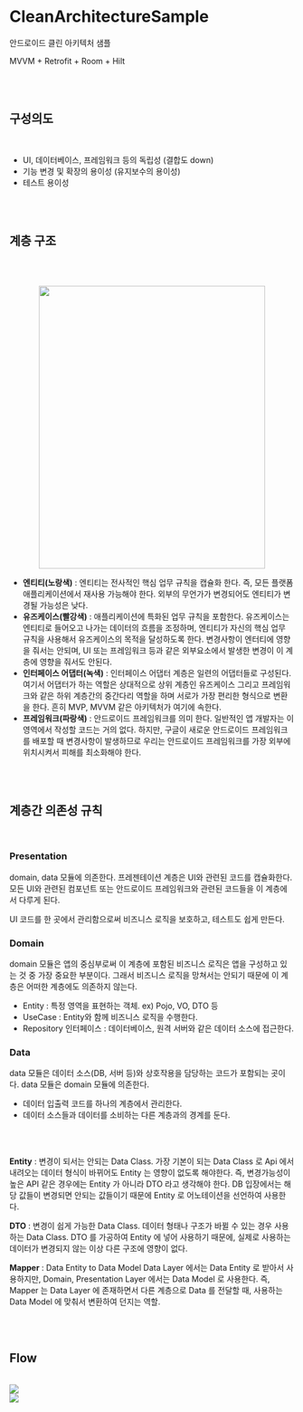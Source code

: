 # CleanArchitectureSample

안드로이드 클린 아키텍처 샘플

MVVM + Retrofit + Room + Hilt



<br/><br/>

## 구성의도
<br/>

- UI, 데이터베이스, 프레임워크 등의 독립성 (결합도 down)
- 기능 변경 및 확장의 용이성 (유지보수의 용이성)
- 테스트 용이성

<br/><br/>

## 계층 구조
<br/><br/>

<p align="center">
<img src="https://user-images.githubusercontent.com/63940434/224923224-28840e2a-e09b-4ce4-a170-5891ef741052.png"  width="400" height="500">
</p>


- **엔티티(노랑색)** : 엔티티는 전사적인 핵심 업무 규칙을 캡슐화 한다. 즉, 모든 플랫폼 애플리케이션에서 재사용 가능해야 한다. 외부의 무언가가 변경되어도 엔티티가 변경될 가능성은 낮다.
- **유즈케이스(빨강색)** : 애플리케이션에 특화된 업무 규칙을 포함한다. 유즈케이스는 엔티티로 들어오고 나가는 데이터의 흐름을 조정하며, 엔티티가 자신의 핵심 업무 규칙을 사용해서 유즈케이스의 목적을 달성하도록 한다. 변경사항이 엔터티에 영향을 줘서는 안되며, UI 또는 프레임워크 등과 같은 외부요소에서 발생한 변경이 이 계층에 영향을 줘서도 안된다.
- **인터페이스 어댑터(녹색)** : 인터페이스 어댑터 계층은 일련의 어댑터들로 구성된다. 여기서 어댑터가 하는 역할은 상대적으로 상위 계층인 유즈케이스 그리고 프레임워크와 같은 하위 계층간의 중간다리 역할을 하며 서로가 가장 편리한 형식으로 변환을 한다. 흔히 MVP, MVVM 같은 아키텍처가 여기에 속한다.
- **프레임워크(파랑색)** : 안드로이드 프레임워크를 의미 한다. 일반적인 앱 개발자는 이 영역에서 작성할 코드는 거의 없다. 하지만, 구글이 새로운 안드로이드 프레임워크를 배포할 때 변경사항이 발생하므로 우리는 안드로이드 프레임워크를 가장 외부에 위치시켜서 피해를 최소화해야 한다.

<br/><br/>

## 계층간 의존성 규칙
<br/>

### Presentation

domain, data 모듈에 의존한다. 프레젠테이션 계층은 UI와 관련된 코드를 캡슐화한다. 모든 UI와 관련된 컴포넌트 또는 안드로이드 프레임워크와 관련된 코드들을 이 계층에서 다루게 된다.

UI 코드를 한 곳에서 관리함으로써 비즈니스 로직을 보호하고, 테스트도 쉽게 만든다.

### Domain

domain 모듈은 앱의 중심부로써 이 계층에 포함된 비즈니스 로직은 앱을 구성하고 있는 것 중 가장 중요한 부분이다. 그래서 비즈니스 로직을 망쳐서는 안되기 때문에 이 계층은 어떠한 계층에도 의존하지 않는다.

- Entity : 특정 영역을 표현하는 객체. ex) Pojo, VO, DTO 등
- UseCase : Entity와 함께 비즈니스 로직을 수행한다.
- Repository 인터페이스 : 데이터베이스, 원격 서버와 같은 데이터 소스에 접근한다.

### Data

data 모듈은 데이터 소스(DB, 서버 등)와 상호작용을 담당하는 코드가 포함되는 곳이다. 
data 모듈은 domain 모듈에 의존한다.

- 데이터 입출력 코드를 하나의 계층에서 관리한다.
- 데이터 소스들과 데이터를 소비하는 다른 계층과의 경계를 둔다.

<br/><br/>

**Entity** : 변경이 되서는 안되는 Data Class. 가장 기본이 되는 Data Class 로 Api 에서 내려오는 데이터 형식이 바뀌어도 Entity 는 영향이 없도록 해야한다. 
즉, 변경가능성이 높은 API 같은 경우에는 Entity 가 아니라 DTO 라고 생각해야 한다.
DB 입장에서는 해당 값들이 변경되면 안되는 값들이기 때문에 Entity 로 어노테이션을 선언하여 사용한다.

**DTO** : 변경이 쉽게 가능한 Data Class. 데이터 형태나 구조가 바뀔 수 있는 경우 사용하는 Data Class.      DTO 를 가공하여 Entity 에 넣어 사용하기 때문에, 실제로 사용하는 데이터가 변경되지 않는 이상 다른 구조에 영향이 없다.

**Mapper** : Data Entity to Data Model
Data Layer 에서는 Data Entity 로 받아서 사용하지만, Domain, Presentation Layer 에서는 
Data Model 로 사용한다.
즉, Mapper 는 Data Layer 에 존재하면서 다른 계층으로 Data 를 전달할 때, 사용하는 Data Model 에 맞춰서 변환하여 던지는 역할.

<br/><br/>




## Flow

<br/>

<img src="https://user-images.githubusercontent.com/63940434/224923842-94401102-2d94-42ed-9328-4f8eca8f331c.png">
<br/>
<img src="https://user-images.githubusercontent.com/63940434/224923852-6f2ee412-1b7f-4be9-b5ca-d7769ff1a332.png">
